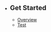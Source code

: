 - ## Get Started

  - [Overview](/{{route}}/{{version}}/overview)
  - [Test](/{{route}}/{{version}}/test)
